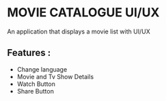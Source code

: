 # MOVIE CATALOGUE UI/UX
An application that displays a movie list with UI/UX

## Features :
- Change language
- Movie and Tv Show Details
- Watch Button
- Share Button
